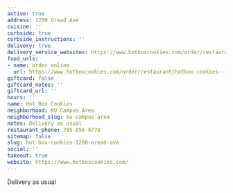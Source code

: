 ```yaml
---
active: true
address: 1200 Oread Ave
cuisine: ''
curbside: true
curbside_instructions: ''
delivery: true
delivery_service_websites: https://www.hotboxcookies.com/order/restaurant/hotbox-cookies---oread-avenue-menu/18175
food_urls:
- name: order online
  url: https://www.hotboxcookies.com/order/restaurant/hotbox-cookies---oread-avenue-menu/18175
giftcard: false
giftcard_notes: ''
giftcard_url: ''
hours: ''
name: Hot Box Cookies
neighborhood: KU Campus Area
neighborhood_slug: ku-campus-area
notes: Delivery as usual
restaurant_phone: 785-856-8778
sitemap: false
slug: hot-box-cookies-1200-oread-ave
social: ''
takeout: true
website: https://www.hotboxcookies.com/
---
```


Delivery as usual